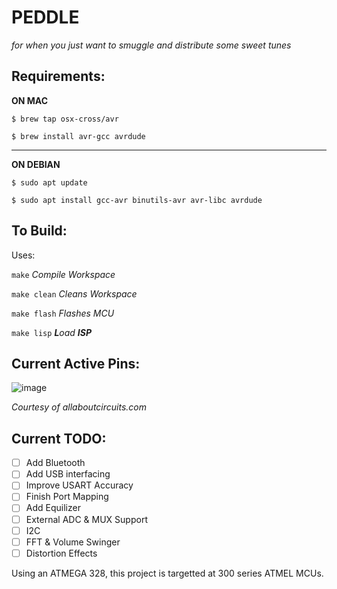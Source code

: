 # PEDDLE
*for when you just want to smuggle and distribute some sweet tunes*

## Requirements:

**ON MAC**

```$ brew tap osx-cross/avr```

```$ brew install avr-gcc avrdude```

--- 
**ON DEBIAN**

```$ sudo apt update```

```$ sudo apt install gcc-avr binutils-avr avr-libc avrdude```

## To Build: 
Uses:

  ```make```            *Compile Workspace*

  ```make clean```      *Cleans Workspace*
  
  ```make flash```      *Flashes MCU*
   
  ```make lisp```       ***L**oad **ISP***  
  
## Current Active Pins:
![image](https://www.allaboutcircuits.com/uploads/articles/Atmega328_Arduino_Pinout.png)

*Courtesy of allaboutcircuits.com*


## Current TODO:
- [ ] Add Bluetooth
- [ ] Add USB interfacing
- [ ] Improve USART Accuracy
- [ ] Finish Port Mapping
- [ ] Add Equilizer
- [ ] External ADC & MUX Support
- [ ] I2C
- [ ] FFT & Volume Swinger
- [ ] Distortion Effects

Using an ATMEGA 328, 
  this project is targetted at 300 series ATMEL MCUs.
